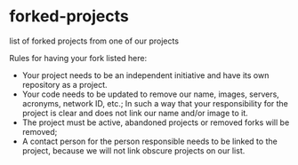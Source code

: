 # forked-projects
list of forked projects from one of our projects

Rules for having your fork listed here:          

- Your project needs to be an independent initiative and have its own repository as a project.
- Your code needs to be updated to remove our name, images, servers, acronyms, network ID, etc.;
In such a way that your responsibility for the project is clear and does not link our name and/or image to it.
- The project must be active, abandoned projects or removed forks will be removed;
- A contact person for the person responsible needs to be linked to the project, because we will not link obscure projects on our list.
